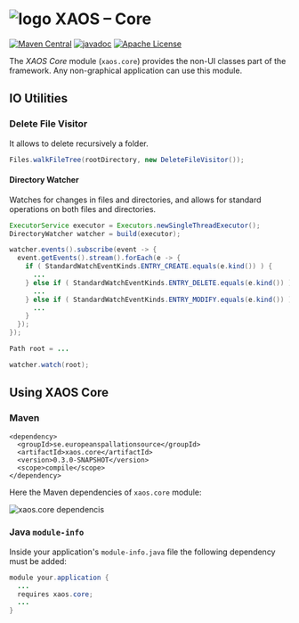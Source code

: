 # ![logo](https://github.com/ESSICS/XAOS/blob/master/doc/logo-small.png) XAOS – Core

<!-- [![Sonatype Nexus (Snapshots)](https://img.shields.io/nexus/s/https/oss.sonatype.org/se.europeanspallationsource/xaos.core.svg)](https://oss.sonatype.org/content/repositories/snapshots/se/europeanspallationsource/xaos.core/) -->
[![Maven Central](https://img.shields.io/maven-central/v/se.europeanspallationsource/xaos.core.svg)](https://repo1.maven.org/maven2/se/europeanspallationsource/xaos.core)
[![javadoc](https://www.javadoc.io/badge/se.europeanspallationsource/xaos.core.svg)](https://www.javadoc.io/doc/se.europeanspallationsource/xaos.core)
[![Apache License](https://img.shields.io/badge/license-Apache%20License%202.0-yellow.svg)](http://www.apache.org/licenses/LICENSE-2.0)

The _XAOS Core_ module (`xaos.core`) provides the non-UI classes part of the
framework. Any non-graphical application can use this module.


## IO Utilities


### Delete File Visitor

It allows to delete recursively a folder.

```java
Files.walkFileTree(rootDirectory, new DeleteFileVisitor());
```


#### Directory Watcher

Watches for changes in files and directories, and allows for standard operations
on both files and directories.

```java
ExecutorService executor = Executors.newSingleThreadExecutor();
DirectoryWatcher watcher = build(executor);

watcher.events().subscribe(event -> {
  event.getEvents().stream().forEach(e -> {
	if ( StandardWatchEventKinds.ENTRY_CREATE.equals(e.kind()) ) {
	  ...
	} else if ( StandardWatchEventKinds.ENTRY_DELETE.equals(e.kind()) ) {
	  ...
	} else if ( StandardWatchEventKinds.ENTRY_MODIFY.equals(e.kind()) ) {
	  ...
	}
  });
});

Path root = ...

watcher.watch(root);
```


## Using XAOS Core


### Maven

```maven
<dependency>
  <groupId>se.europeanspallationsource</groupId>
  <artifactId>xaos.core</artifactId>
  <version>0.3.0-SNAPSHOT</version>
  <scope>compile</scope>
</dependency>
```

Here the Maven dependencies of `xaos.core` module:

![xaos.core dependencis](https://github.com/ESSICS/XAOS/blob/master/xaos.core.module/doc/maven-dependencies.png)


### Java `module-info`

Inside your application's `module-info.java` file the following dependency must
be added:

```java
module your.application {
  ...
  requires xaos.core;
  ...
}
```


